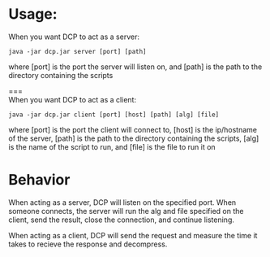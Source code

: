 Usage:
===
When you want DCP to act as a server:
    
    java -jar dcp.jar server [port] [path]
  where 
    [port] is the port the server will listen on, and 
    [path] is the path to the directory containing the scripts
  
===  
When you want DCP to act as a client:
    
    java -jar dcp.jar client [port] [host] [path] [alg] [file]
  where 
    [port] is the port the client will connect to, 
    [host] is the ip/hostname of the server, 
    [path] is the path to the directory containing the scripts, 
    [alg] is the name of the script to run, and 
    [file] is the file to run it on
  
Behavior
===
When acting as a server, DCP will listen on the specified port. When someone connects, the server will run the alg and file 
  specified on the client, send the result, close the connection, and continue listening.

When acting as a client, DCP will send the request and measure the time it takes to recieve the response and decompress. 
